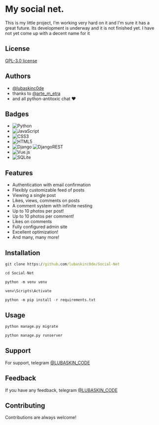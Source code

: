 
# My social net.

This is my little project, I'm working very hard on it and I'm sure it has a great future. Its development is underway and it is not finished yet. I have not yet come up with a decent name for it


## License

[GPL-3.0 license](https://ru.wikipedia.org/wiki/GNU_General_Public_License#GPL_v3)


## Authors

- [@lubaskinc0de](https://github.com/lubaskinc0de)
- thanks to [@arte_m_etra](https://github.com/artemetra)
- and all python-antitoxic chat ❤️
## Badges

- ![Python](https://img.shields.io/badge/python-3670A0?style=for-the-badge&logo=python&logoColor=ffdd54)
- ![JavaScript](https://img.shields.io/badge/javascript-%23323330.svg?style=for-the-badge&logo=javascript&logoColor=%23F7DF1E)
- ![CSS3](https://img.shields.io/badge/css3-%231572B6.svg?style=for-the-badge&logo=css3&logoColor=white)
- ![HTML5](https://img.shields.io/badge/html5-%23E34F26.svg?style=for-the-badge&logo=html5&logoColor=white)
- ![Django](https://img.shields.io/badge/django-%23092E20.svg?style=for-the-badge&logo=django&logoColor=white) ![DjangoREST](https://img.shields.io/badge/DJANGO-REST-ff1709?style=for-the-badge&logo=django&logoColor=white&color=ff1709&labelColor=gray)
- ![Vue.js](https://img.shields.io/badge/vuejs-%2335495e.svg?style=for-the-badge&logo=vuedotjs&logoColor=%234FC08D)
- ![SQLite](https://img.shields.io/badge/sqlite-%2307405e.svg?style=for-the-badge&logo=sqlite&logoColor=white)

## Features

- Authentication with email confirmation
- Flexibly customizable feed of posts
- Viewing a single post
- Likes, views, comments on posts
- A comment system with infinite nesting
- Up to 10 photos per post!
- Up to 10 photos per comment!
- Likes on comments
- Fully configured admin site
- Excellent optimization!
- And many, many more!


## Installation

```cmd
git clone https://github.com/lubaskinc0de/Social-Net
```

```python
cd Social-Net
```

```python
python -m venv venv
```

```python
venv\Scripts\Activate
```

```python
python -m pip install -r requirements.txt
```
    
## Usage

```python
python manage.py migrate
```

```python
python manage.py runserver
```

## Support

For support, telegram [@LUBASKIN_CODE](https://t.me/LUBASKIN_CODE)


## Feedback

If you have any feedback, telegram [@LUBASKIN_CODE](https://t.me/LUBASKIN_CODE)


## Contributing

Contributions are always welcome!


